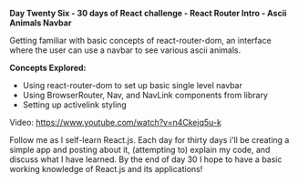**Day Twenty Six - 30 days of React challenge - React Router Intro - Ascii Animals Navbar**

Getting familiar with basic concepts of react-router-dom, an interface where the user can use a navbar to see various ascii animals.

**Concepts Explored:**

- Using react-router-dom to set up basic single level navbar
- Using BrowserRouter, Nav, and NavLink components from library
- Setting up activelink styling

Video: https://www.youtube.com/watch?v=n4Ckejq5u-k

Follow me as I self-learn React.js. Each day for thirty days i'll be creating a simple app and posting about it, (attempting to) explain my code, and discuss what I have learned. By the end of day 30 I hope to have a basic working knowledge of React.js and its applications!
